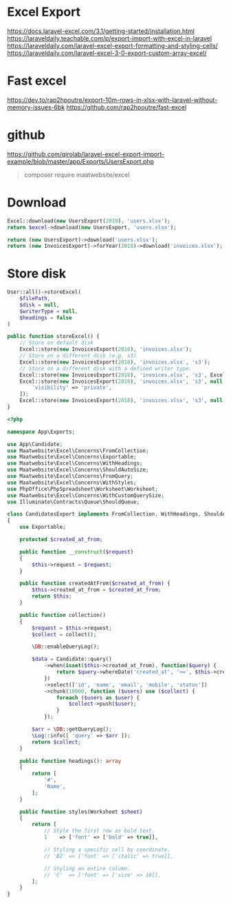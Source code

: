 # Excel Export

https://docs.laravel-excel.com/3.1/getting-started/installation.html
https://laraveldaily.teachable.com/p/export-import-with-excel-in-laravel
https://laraveldaily.com/laravel-excel-export-formatting-and-styling-cells/
https://laraveldaily.com/laravel-excel-3-0-export-custom-array-excel/

# Fast excel
https://dev.to/rap2hpoutre/export-10m-rows-in-xlsx-with-laravel-without-memory-issues-6bk
https://github.com/rap2hpoutre/fast-excel

# github
https://github.com/qirolab/laravel-excel-export-import-example/blob/master/app/Exports/UsersExport.php

> composer require maatwebsite/excel

# Download
```php
Excel::download(new UsersExport(2019), 'users.xlsx');
return $excel->download(new UsersExport, 'users.xlsx');

return (new UsersExport)->download('users.xlsx');
return (new InvoicesExport)->forYear(2018)->download('invoices.xlsx');
```

# Store disk
```php
User::all()->storeExcel(
    $filePath,
    $disk = null,
    $writerType = null,
    $headings = false
)

public function storeExcel() { 
	// Store on default disk
    Excel::store(new InvoicesExport(2018), 'invoices.xlsx');
    // Store on a different disk (e.g. s3)
    Excel::store(new InvoicesExport(2018), 'invoices.xlsx', 's3');
    // Store on a different disk with a defined writer type. 
    Excel::store(new InvoicesExport(2018), 'invoices.xlsx', 's3', Excel::XLSX);
	Excel::store(new InvoicesExport(2018), 'invoices.xlsx', 's3', null, [
        'visibility' => 'private',
    ]);
	Excel::store(new InvoicesExport(2018), 'invoices.xlsx', 's3', null, 'private');
}
```

<!-- https://stackoverflow.com/questions/64686685/export-large-data-from-db-using-laravel-excel -->

```php
<?php

namespace App\Exports;

use App\Candidate;
use Maatwebsite\Excel\Concerns\FromCollection;
use Maatwebsite\Excel\Concerns\Exportable;
use Maatwebsite\Excel\Concerns\WithHeadings;
use Maatwebsite\Excel\Concerns\ShouldAutoSize;
use Maatwebsite\Excel\Concerns\FromQuery;
use Maatwebsite\Excel\Concerns\WithStyles;
use PhpOffice\PhpSpreadsheet\Worksheet\Worksheet;
use Maatwebsite\Excel\Concerns\WithCustomQuerySize;
use Illuminate\Contracts\Queue\ShouldQueue;

class CandidatesExport implements FromCollection, WithHeadings, ShouldAutoSize, WithStyles, WithCustomQuerySize, ShouldQueue
{
	use Exportable;

	protected $created_at_from;

	public function __construct($request)
	{
		$this->request = $request;
	}

	public function createdAtFrom($created_at_from) {
		$this->created_at_from = $created_at_from;
		return $this;
	}

	public function collection()
	{
		$request = $this->request;
		$collect = collect();

		\DB::enableQueryLog();

		$data = Candidate::query()
			->when(isset($this->created_at_from), function($query) {
				return $query->whereDate('created_at', '>=', $this->created_at_from);
			})
			->select(['id', 'name', 'email', 'mobile', 'status'])
			->chunk(10000, function ($users) use ($collect) {
				foreach ($users as $user) {
					$collect->push($user);
				}
			});

		$arr = \DB::getQueryLog();
		\Log::info([ 'query' => $arr ]);
		return $collect;
	}

	public function headings(): array
	{
		return [
			'#',
			'Name',
		];
	}

	public function styles(Worksheet $sheet)
	{
		return [
			// Style the first row as bold text.
            1    => ['font' => ['bold' => true]],

            // Styling a specific cell by coordinate.
            // 'B2' => ['font' => ['italic' => true]],

            // Styling an entire column.
            // 'C'  => ['font' => ['size' => 16]],
		];
	}
}

```
